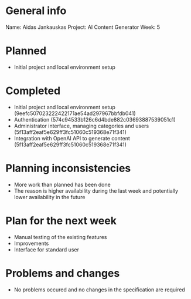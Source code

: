 # General info

Name: Aidas Jankauskas
Project: AI Content Generator
Week: 5

# Planned

- Initial project and local environment setup

# Completed

- Initial project and local environment setup (9eefc507023222422171ae54ad297967bbfdb041)
- Authentication (574c94533b126c6d4bde882c03693887539051c1)
- Administrator interface, managing categories and users (5f13aff2eaf5e629ff3fc51060c519368e71f341)
- Integration with OpenAI API to generate content (5f13aff2eaf5e629ff3fc51060c519368e71f341)

# Planning inconsistencies

- More work than planned has been done
- The reason is higher availability during the last week and potentially lower availability in the future

# Plan for the next week

- Manual testing of the existing features
- Improvements
- Interface for standard user

# Problems and changes

- No problems occured and no changes in the specification are required
